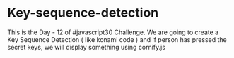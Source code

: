 # Key-sequence-detection
 This is the Day - 12 of #javascript30 Challenge. We are going to create a Key Sequence Detection ( like konami code ) and if person has pressed the secret keys, we will display something using cornify.js
